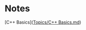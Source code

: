 # Notes
[C++ Basics]([Topics/C++ Basics.md](https://github.com/jkmoua/Notes/blob/main/Topics/C%2B%2B%20Basics.md))
